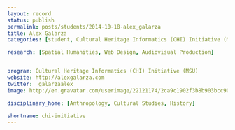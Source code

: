 ```yaml
---
layout: record
status: publish
permalink: posts/students/2014-10-18-alex_galarza
title: Alex Galarza
categories: [student, Cultural Heritage Informatics (CHI) Initiative (MSU), Spatial Humanities, Web Design, Audiovisual Production]

research: [Spatial Humanities, Web Design, Audiovisual Production]


program: Cultural Heritage Informatics (CHI) Initiative (MSU)
website: http://alexgalarza.com
twitter:  galarzaalex
image: http://en.gravatar.com/userimage/22121174/2ca9c1902f3b8b903bcc90557ce6e105.jpg?size=200

disciplinary_home: [Anthropology, Cultural Studies, History]

shortname: chi-initiative
---
```



